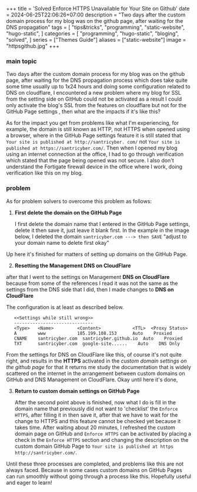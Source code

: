 +++
title = 'Solved Enforce HTTPS Unavailable for Your Site on Github'
date = 2024-06-25T22:06:26+07:00
description = "Two days after the custom domain process for my blog was on the github page, after waiting for the DNS propagation"
tags = [
    "tips&tricks",
    "programming",
    "static-website",
    "hugo-static",
]
categories = [
    "programming",
    "hugo-static",
    "bloging",
    "solved",
]
series = ["Themes Guide"]
aliases = ["static-website"]
image = "httpsgithub.jpg"
+++


### main topic
Two days after the custom domain process for my blog was on the github page, after waiting for the DNS propagation process which does take quite some time usually up to 1x24 hours and doing some configuration related to DNS on cloudflare, I encountered a new problem where my blog for SSL from the setting side on GitHub could not be activated as a result I could only activate the blog's SSL from the features on cloudflare but not for the GitHub Page settings , then what are the impacts if it's like this?
 
As for the impact you get from problems like what I'm experiencing, for example, the domain is still known as HTTP, not HTTPS when opened using a browser, where in the GitHub Page settings feature it is still stated that  `Your site is published at http://santricyber. com/` not  `Your site is published at https://santricyber.com/`. Then when I opened my blog using an internet connection at the office, I had to go through verification which stated that the page being opened was not secure. I also don't understand the Fortigate firewall device in the office where I work, doing verification like this on my blog.

### problem 
As for problem solvers to overcome this problem as follows:
 
1. **First delete the domain on the GitHub Page**
 
   I first delete the domain name that I entered in the GitHub Page settings, delete it then save it, just leave it blank first. In the example in the image below, I deleted the domain `santricyber.com ---> then SAVE` "adjust to your domain name to delete first okay"
 
Up here it's finished for matters of setting up domains on the GitHub Page.
 
2.  **Resetting the Management DNS on CloudFlare**
 
   after that I went to the settings on Management **DNS on CloudFlare** because from some of the references I read it was not the same as the settings from the DNS side that I did, then I made changes to **DNS on CloudFlare** 
 
The configuration is at least as described below.
 
 
 
       <<Settings while still wrong>>
       ------------------------------
       <Type>   <Name>         <Content>            <TTL>  <Proxy Status>
       A        www            185.199.108.153      Auto    Proxied
       CNAME    santricyber.com  santricyber.github.io  Auto    Proxied
       TXT      santricyber.com  google-site......    Auto    DNS Only
 
   From the settings for DNS on CloudFlare like this, of course it's not quite right, and results in the **HTTPS** activated in the *custom domain settings on the github page* for that it returns me study the documentation that is widely scattered on the internet in the arrangement between custom domains on GitHub and DNS Management on CloudFlare. Okay until here it's done,
 
3. **Return to custom domain settings on GitHub Page**
 
   After the second point above is finished, now what I do is fill in the domain name that previously did not want to 'checklist' the `Enforce HTTPS`, after filling it in then save it, after that we have to wait for the change to HTTPS and this feature cannot be checked yet because it takes time. After waiting about 20 minutes, I refreshed the custom domain page on GitHub and `Enforce HTTPS` can be activated by placing a check in the `Enforce HTTPS` section and changing the description on the custom domain GitHub Page to `Your site is published at https http://santricyber.com/`.
 
Until these three processes are completed, and problems like this are not always faced. Because in some cases custom domains on GitHub Pages can run smoothly without going through a process like this. Hopefully useful and eager to learn!